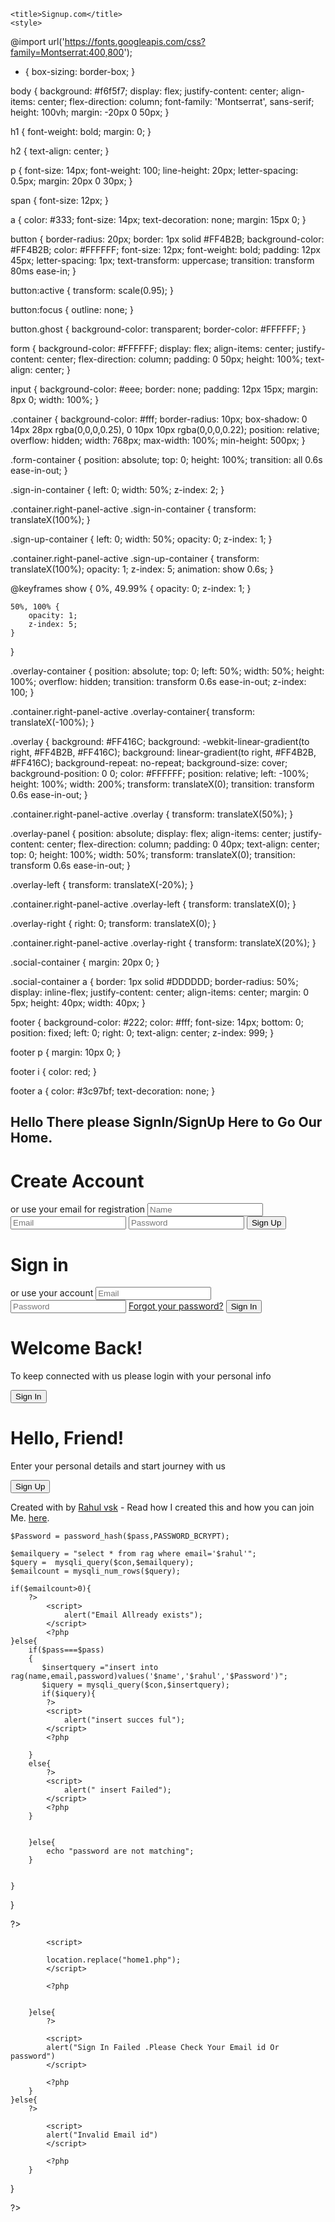 <?php
session_start();
?>
<!DOCTYPE html>
<html lang="en">
<head>
    <meta charset="UTF-8">
    <meta http-equiv="X-UA-Compatible" content="IE=edge">
    <meta name="viewport" content="width=device-width, initial-scale=1.0">
    <link rel="stylesheet" href="https://maxcdn.bootstrapcdn.com/bootstrap/4.5.2/css/bootstrap.min.css">
    <link rel="stylesheet" href="https://use.fontawesome.com/releases/v5.7.0/css/all.css" integrity="sha384-lZN37f5QGtY3VHgisS14W3ExzMWZxybE1SJSEsQp9S+oqd12jhcu+A56Ebc1zFSJ" crossorigin="anonymous">
    <script src="https://ajax.googleapis.com/ajax/libs/jquery/3.5.1/jquery.min.js"></script>
    <script src="https://cdnjs.cloudflare.com/ajax/libs/popper.js/1.16.0/umd/popper.min.js"></script>
    <script src="https://maxcdn.bootstrapcdn.com/bootstrap/4.5.2/js/bootstrap.min.js"></script>
  
    <title>Signup.com</title>
    <style>
        
@import url('https://fonts.googleapis.com/css?family=Montserrat:400,800');

* {
	box-sizing: border-box;
}

body {
	background: #f6f5f7;
	display: flex;
	justify-content: center;
	align-items: center;
	flex-direction: column;
	font-family: 'Montserrat', sans-serif;
	height: 100vh;
	margin: -20px 0 50px;
}

h1 {
	font-weight: bold;
	margin: 0;
}

h2 {
	text-align: center;
}

p {
	font-size: 14px;
	font-weight: 100;
	line-height: 20px;
	letter-spacing: 0.5px;
	margin: 20px 0 30px;
}

span {
	font-size: 12px;
}

a {
	color: #333;
	font-size: 14px;
	text-decoration: none;
	margin: 15px 0;
}

button {
	border-radius: 20px;
	border: 1px solid #FF4B2B;
	background-color: #FF4B2B;
	color: #FFFFFF;
	font-size: 12px;
	font-weight: bold;
	padding: 12px 45px;
	letter-spacing: 1px;
	text-transform: uppercase;
	transition: transform 80ms ease-in;
}

button:active {
	transform: scale(0.95);
}

button:focus {
	outline: none;
}

button.ghost {
	background-color: transparent;
	border-color: #FFFFFF;
}

form {
	background-color: #FFFFFF;
	display: flex;
	align-items: center;
	justify-content: center;
	flex-direction: column;
	padding: 0 50px;
	height: 100%;
	text-align: center;
}

input {
	background-color: #eee;
	border: none;
	padding: 12px 15px;
	margin: 8px 0;
	width: 100%;
}

.container {
	background-color: #fff;
	border-radius: 10px;
  	box-shadow: 0 14px 28px rgba(0,0,0,0.25), 
			0 10px 10px rgba(0,0,0,0.22);
	position: relative;
	overflow: hidden;
	width: 768px;
	max-width: 100%;
	min-height: 500px;
}

.form-container {
	position: absolute;
	top: 0;
	height: 100%;
	transition: all 0.6s ease-in-out;
}

.sign-in-container {
	left: 0;
	width: 50%;
	z-index: 2;
}

.container.right-panel-active .sign-in-container {
	transform: translateX(100%);
}

.sign-up-container {
	left: 0;
	width: 50%;
	opacity: 0;
	z-index: 1;
}

.container.right-panel-active .sign-up-container {
	transform: translateX(100%);
	opacity: 1;
	z-index: 5;
	animation: show 0.6s;
}

@keyframes show {
	0%, 49.99% {
		opacity: 0;
		z-index: 1;
	}
	
	50%, 100% {
		opacity: 1;
		z-index: 5;
	}
}

.overlay-container {
	position: absolute;
	top: 0;
	left: 50%;
	width: 50%;
	height: 100%;
	overflow: hidden;
	transition: transform 0.6s ease-in-out;
	z-index: 100;
}

.container.right-panel-active .overlay-container{
	transform: translateX(-100%);
}

.overlay {
	background: #FF416C;
	background: -webkit-linear-gradient(to right, #FF4B2B, #FF416C);
	background: linear-gradient(to right, #FF4B2B, #FF416C);
	background-repeat: no-repeat;
	background-size: cover;
	background-position: 0 0;
	color: #FFFFFF;
	position: relative;
	left: -100%;
	height: 100%;
	width: 200%;
  	transform: translateX(0);
	transition: transform 0.6s ease-in-out;
}

.container.right-panel-active .overlay {
  	transform: translateX(50%);
}

.overlay-panel {
	position: absolute;
	display: flex;
	align-items: center;
	justify-content: center;
	flex-direction: column;
	padding: 0 40px;
	text-align: center;
	top: 0;
	height: 100%;
	width: 50%;
	transform: translateX(0);
	transition: transform 0.6s ease-in-out;
}

.overlay-left {
	transform: translateX(-20%);
}

.container.right-panel-active .overlay-left {
	transform: translateX(0);
}

.overlay-right {
	right: 0;
	transform: translateX(0);
}

.container.right-panel-active .overlay-right {
	transform: translateX(20%);
}

.social-container {
	margin: 20px 0;
}

.social-container a {
	border: 1px solid #DDDDDD;
	border-radius: 50%;
	display: inline-flex;
	justify-content: center;
	align-items: center;
	margin: 0 5px;
	height: 40px;
	width: 40px;
}

footer {
    background-color: #222;
    color: #fff;
    font-size: 14px;
    bottom: 0;
    position: fixed;
    left: 0;
    right: 0;
    text-align: center;
    z-index: 999;
}

footer p {
    margin: 10px 0;
}

footer i {
    color: red;
}

footer a {
    color: #3c97bf;
    text-decoration: none;
}
        </style>
</head>
<body>
<h2 class="text-dark text-bold">Hello There please SignIn/SignUp Here to Go Our Home. </h2>
<div class="container" id="container">
	<div class="form-container sign-up-container">
		<form action="<?php echo htmlentities($_SERVER['PHP_SELF']);?>" method="post">
			<h1>Create Account</h1>
			<div class="social-container">
				<a href="#" class="social"><i class="fab fa-facebook-f"></i></a>
				<a href="#" class="social"><i class="fab fa-google-plus-g"></i></a>
				<a href="#" class="social"><i class="fab fa-linkedin-in"></i></a>
			</div>
			<span>or use your email for registration</span>
			<input type="text" placeholder="Name" name="first" required/>
			<input type="email" placeholder="Email" name="second" required/>
			<input type="password" placeholder="Password" name="third" required/>
			<button class="btn btn-success"  name="submit">Sign Up</button>
		</form>
	</div>
	<div class="form-container sign-in-container">
		<form action="#" method="post">
			<h1>Sign in</h1>
			<div class="social-container">
				<a href="#" class="social"><i class="fab fa-facebook-f"></i></a>
				<a href="#" class="social"><i class="fab fa-google-plus-g"></i></a>
				<a href="#" class="social"><i class="fab fa-linkedin-in"></i></a>
			</div>
			<span>or use your account</span>
			<input type="email" placeholder="Email" name="s1" required/>
			<input type="password" placeholder="Password" name="s2" required/>
			<a href="#">Forgot your password?</a>
			<button class="btn btn-success"  name="submitt">Sign In</button>
		</form>
	</div>
	<div class="overlay-container">
		<div class="overlay">
			<div class="overlay-panel overlay-left">
				<h1>Welcome Back!</h1>
				<p>To keep connected with us please login with your personal info</p>
				<button class="ghost" id="signIn">Sign In</button>
			</div>
			<div class="overlay-panel overlay-right">
				<h1>Hello, Friend!</h1>
				<p>Enter your personal details and start journey with us</p>
				<button class="ghost" id="signUp">Sign Up</button>
			</div>
		</div>
	</div>
</div>

<footer>
	<p>
		Created with <i class="fa fa-heart"></i> by
		<a target="_blank" href="https://florin-pop.com">Rahul vsk</a>
		- Read how I created this and how you can join Me.
		<a target="_blank" href="https://www.florin-pop.com/blog/2019/03/double-slider-sign-in-up-form/">here</a>.
	</p>
</footer>
<script>
    const signUpButton = document.getElementById('signUp');
const signInButton = document.getElementById('signIn');
const container = document.getElementById('container');

signUpButton.addEventListener('click', () => {
	container.classList.add("right-panel-active");
});

signInButton.addEventListener('click', () => {
	container.classList.remove("right-panel-active");
});
</script>
</body>
</html>
<?php 
   include 'con1.php';
if(isset($_POST['submit'])){
    $name = mysqli_real_escape_string($con,$_POST['first']);
    $rahul= mysqli_real_escape_string($con,$_POST['second']);
    $pass = mysqli_real_escape_string($con,$_POST['third']);

    $Password = password_hash($pass,PASSWORD_BCRYPT);

    $emailquery = "select * from rag where email='$rahul'";
    $query =  mysqli_query($con,$emailquery);
    $emailcount = mysqli_num_rows($query);

    if($emailcount>0){
        ?>
            <script>
                alert("Email Allready exists");
            </script>
            <?php
    }else{
        if($pass===$pass)
        {
           $insertquery ="insert into rag(name,email,password)values('$name','$rahul','$Password')";
           $iquery = mysqli_query($con,$insertquery); 
           if($iquery){
            ?>
            <script>
                alert("insert succes ful");
            </script>
            <?php
        
        }
        else{
            ?>
            <script>
                alert(" insert Failed");
            </script>
            <?php
        }
        

        }else{
            echo "password are not matching";
        }
        

    }

    
}

?>
<?php

if(isset($_POST['submitt'])){
	$email= $_POST['s1'];
	$Password = $_POST['s2'];

	$email_search = "select * from rag where email='$email'";
	$query = mysqli_query($con,$email_search);

	$email_count = mysqli_num_rows($query);

	if($email_count){
		$email_pass=mysqli_fetch_assoc($query);
		$db_pass = $email_pass['password'];

		$pass_decode = password_verify($Password,$db_pass);
		if($pass_decode){
			?>
			<script>
			
			location.replace("home1.php");
			</script>
			
			<?php
			

		}else{
			?>

			<script>
			alert("Sign In Failed .Please Check Your Email id Or password")
			</script>
			
			<?php
		}
	}else{
		?>

			<script>
			alert("Invalid Email id")
			</script>
			
			<?php
		}
	
}



?>
